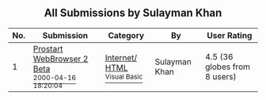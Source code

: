 ﻿<div align="center">

## All Submissions by Sulayman Khan

</div>

No.  | Submission | Category | By   | User Rating
---- | ---------- | -------- | ---- | -----------
1 | [Prostart WebBrowser 2 Beta<br /><sup>2000-04-16 18:20:04</sup>](https://github.com/Planet-Source-Code/sulayman-khan-prostart-webbrowser-2-beta__1-7326) | [Internet/ HTML<br /><sup>Visual Basic</sup>](../ByCategory/internet-html__1-34.md) | Sulayman Khan | 4.5 (36 globes from 8 users)
